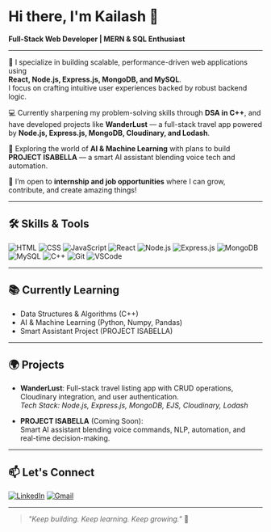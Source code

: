 # Hi there, I'm Kailash 👋

**Full-Stack Web Developer | MERN & SQL Enthusiast**

---

🌟 I specialize in building scalable, performance-driven web applications using  
**React, Node.js, Express.js, MongoDB, and MySQL**.  
I focus on crafting intuitive user experiences backed by robust backend logic.

💻 Currently sharpening my problem-solving skills through **DSA in C++**, and have developed projects like **WanderLust** — a full-stack travel app powered by **Node.js, Express.js, MongoDB, Cloudinary, and Lodash**.

🧠 Exploring the world of **AI & Machine Learning** with plans to build **PROJECT ISABELLA** — a smart AI assistant blending voice tech and automation.

🚀 I’m open to **internship and job opportunities** where I can grow, contribute, and create amazing things!

---

## 🛠️ Skills & Tools
![HTML](https://img.shields.io/badge/-HTML5-E34F26?style=flat&logo=html5&logoColor=white)
![CSS](https://img.shields.io/badge/-CSS3-1572B6?style=flat&logo=css3)
![JavaScript](https://img.shields.io/badge/-JavaScript-F7DF1E?style=flat&logo=javascript&logoColor=black)
![React](https://img.shields.io/badge/-React-61DAFB?style=flat&logo=react&logoColor=black)
![Node.js](https://img.shields.io/badge/-Node.js-339933?style=flat&logo=node.js&logoColor=white)
![Express.js](https://img.shields.io/badge/-Express.js-000000?style=flat&logo=express&logoColor=white)
![MongoDB](https://img.shields.io/badge/-MongoDB-47A248?style=flat&logo=mongodb&logoColor=white)
![MySQL](https://img.shields.io/badge/-MySQL-4479A1?style=flat&logo=mysql&logoColor=white)
![C++](https://img.shields.io/badge/-C++-00599C?style=flat&logo=c%2B%2B&logoColor=white)
![Git](https://img.shields.io/badge/-Git-F05032?style=flat&logo=git&logoColor=white)
![VSCode](https://img.shields.io/badge/-VSCode-007ACC?style=flat&logo=visual-studio-code)

---

## 📚 Currently Learning
- Data Structures & Algorithms (C++)
- AI & Machine Learning (Python, Numpy, Pandas)
- Smart Assistant Project (PROJECT ISABELLA)

---

## 🌍 Projects
- **WanderLust**: Full-stack travel listing app with CRUD operations, Cloudinary integration, and user authentication.  
  _Tech Stack: Node.js, Express.js, MongoDB, EJS, Cloudinary, Lodash_

- **PROJECT ISABELLA** (Coming Soon):  
  Smart AI assistant blending voice commands, NLP, automation, and real-time decision-making.

---

## 📫 Let's Connect
[![LinkedIn](https://img.shields.io/badge/LinkedIn-blue?style=flat&logo=linkedin)](https://www.linkedin.com/in/kumawat-kailash369) 
[![Gmail](https://img.shields.io/badge/Email-D14836?style=flat&logo=gmail&logoColor=white)](mailto:kumawatkai369@gmail.com)

---

> _"Keep building. Keep learning. Keep growing."_ 🌱
